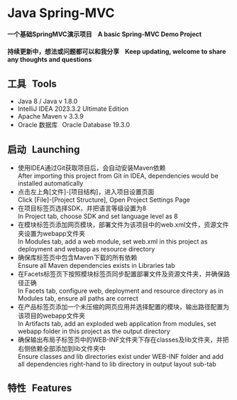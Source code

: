 # Java Spring-MVC
#### 一个基础SpringMVC演示项目 &nbsp;&nbsp; A basic Spring-MVC Demo Project
#### 持续更新中，想法或问题都可以和我分享 &nbsp;&nbsp; Keep updating, welcome to share any thoughts and questions

## 工具 &thinsp; Tools
+ Java 8 / Java v 1.8.0
+ IntelliJ IDEA 2023.3.2 Ultimate Edition
+ Apache Maven v 3.3.9
+ Oracle 数据库 &thinsp; Oracle Database 19.3.0

## 启动 &thinsp; Launching
+ 使用IDEA通过Git获取项目后，会自动安装Maven依赖  
  After importing this project from Git in IDEA, dependencies would be installed automatically
+ 点击左上角[文件]-[项目结构]，进入项目设置页面  
  Click [File]-[Project Structure], Open Project Settings Page
+ 在项目标签页选择SDK，并把语言等级设置为8  
  In Project tab, choose SDK and set language level as 8
+ 在模块标签页添加网页模块，部署文件为该项目中的web.xml文件，资源文件夹设置为webapp文件夹  
  In Modules tab, add a web module, set web.xml in this project as deployment and webapp as resource directory
+ 确保库标签页中包含Maven下载的所有依赖  
  Ensure all Maven dependencies exists in Libraries tab
+ 在Facets标签页下按照模块标签页同步配置部署文件及资源文件夹，并确保路径正确  
  In Facets tab, configure web, deployment and resource directory as in Modules tab, ensure all paths are correct
+ 在产品标签页添加一个未压缩的网页应用并选择配置的模块，输出路径配置为该项目的webapp文件夹  
  In Artifacts tab, add an exploded web application from modules, set webapp folder in this project as the output directory
+ 确保输出布局子标签页中的WEB-INF文件夹下存在classes及lib文件夹，并把右侧依赖全部添加到lib文件夹中  
  Ensure classes and lib directories exist under WEB-INF folder and add all dependencies right-hand to lib directory in output layout sub-tab

## 特性 &thinsp; Features

